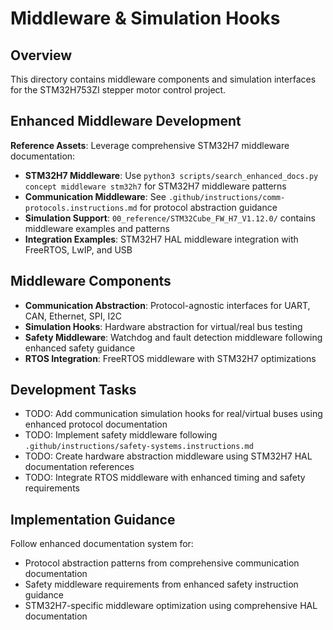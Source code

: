 # Middleware & Simulation Hooks

## Overview
This directory contains middleware components and simulation interfaces for the STM32H753ZI stepper motor control project.

## Enhanced Middleware Development
**Reference Assets**: Leverage comprehensive STM32H7 middleware documentation:
- **STM32H7 Middleware**: Use `python3 scripts/search_enhanced_docs.py concept middleware stm32h7` for STM32H7 middleware patterns
- **Communication Middleware**: See `.github/instructions/comm-protocols.instructions.md` for protocol abstraction guidance
- **Simulation Support**: `00_reference/STM32Cube_FW_H7_V1.12.0/` contains middleware examples and patterns
- **Integration Examples**: STM32H7 HAL middleware integration with FreeRTOS, LwIP, and USB

## Middleware Components
- **Communication Abstraction**: Protocol-agnostic interfaces for UART, CAN, Ethernet, SPI, I2C
- **Simulation Hooks**: Hardware abstraction for virtual/real bus testing
- **Safety Middleware**: Watchdog and fault detection middleware following enhanced safety guidance
- **RTOS Integration**: FreeRTOS middleware with STM32H7 optimizations

## Development Tasks
- TODO: Add communication simulation hooks for real/virtual buses using enhanced protocol documentation
- TODO: Implement safety middleware following `.github/instructions/safety-systems.instructions.md`
- TODO: Create hardware abstraction middleware using STM32H7 HAL documentation references
- TODO: Integrate RTOS middleware with enhanced timing and safety requirements

## Implementation Guidance
Follow enhanced documentation system for:
- Protocol abstraction patterns from comprehensive communication documentation
- Safety middleware requirements from enhanced safety instruction guidance
- STM32H7-specific middleware optimization using comprehensive HAL documentation
